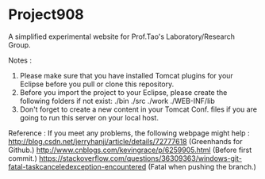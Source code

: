 # Project908
A simplified experimental website for Prof.Tao's Laboratory/Research Group.

Notes :
1. Please make sure that you have installed Tomcat plugins for your Eclipse before you pull or clone this repository.
2. Before you import the project to your Eclipse, please create the following folders if not exist:
  ./bin
  ./src
  ./work
  ./WEB-INF/lib
3. Don't forget to create a new content in your Tomcat Conf. files if you are going to run this server on your local host.

Reference :
If you meet any problems, the following webpage might help :
http://blog.csdn.net/jerryhanjj/article/details/72777618 (Greenhands for Github.)
http://www.cnblogs.com/kevingrace/p/6259905.html (Before first commit.)
https://stackoverflow.com/questions/36309363/windows-git-fatal-taskcanceledexception-encountered (Fatal when pushing the branch.)
